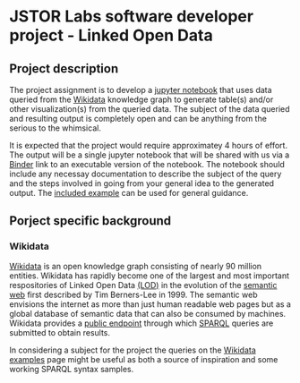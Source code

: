 # JSTOR Labs software developer project - Linked Open Data

## Project description

The project assignment is to develop a [jupyter notebook](https://jupyter.org/) that uses data queried from the [Wikidata](https://www.wikidata.org) knowledge graph to generate table(s) and/or other visualization(s) from the queried data.  The subject of the data queried and resulting output is completely open and can be anything from the serious to the whimsical.

It is expected that the project would require approximatey 4 hours of effort.  The output will be a single jupyter notebook that will be shared with us via a [Binder](https://mybinder.org/) link to an executable version of the notebook.  The notebook should include any necessay documentation to describe the subject of the query and the steps involved in going from your general idea to the generated output.  The [included example](wikidata-example.ipynb) can be used for general guidance.

## Porject specific background

### Wikidata

[Wikidata](https://www.wikidata.org) is an open knowledge graph consisting of nearly 90 million entities.  Wikidata has rapidly become one of the largest and most important respositories of Linked Open Data [(LOD)](https://en.wikipedia.org/wiki/Linked_data) in the evolution of the [semantic web](https://en.wikipedia.org/wiki/Semantic_Web) first described by Tim Berners-Lee in 1999.  The semantic web envisions the internet as more than just human readable web pages but as a global database of semantic data that can also be consumed by machines.  Wikidata provides a [public endpoint](https://query.wikidata.org/) through which [SPARQL](https://en.wikipedia.org/wiki/SPARQL) queries are submitted to obtain results.

In considering a subject for the project the queries on the [Wikidata examples](https://www.wikidata.org/wiki/Wikidata:SPARQL_query_service/queries/examples) page might be useful as both a source of inspiration and some working SPARQL syntax samples.

